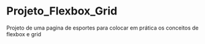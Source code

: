 # Projeto_Flexbox_Grid
Projeto de uma pagina de esportes para colocar em prática os conceitos de flexbox e grid
